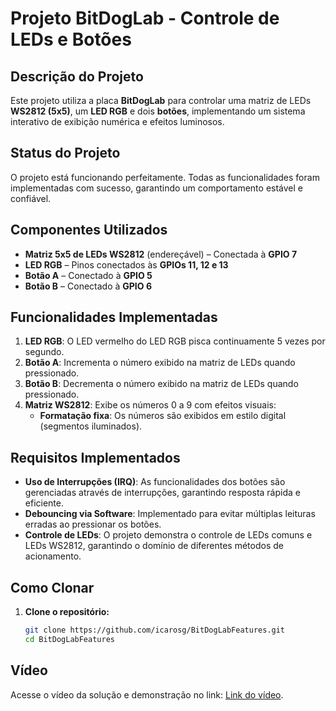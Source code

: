 # Projeto BitDogLab - Controle de LEDs e Botões

## Descrição do Projeto

Este projeto utiliza a placa **BitDogLab** para controlar uma matriz de LEDs **WS2812 (5x5)**, um **LED RGB** e dois **botões**, implementando um sistema interativo de exibição numérica e efeitos luminosos.

## Status do Projeto

O projeto está funcionando perfeitamente. Todas as funcionalidades foram implementadas com sucesso, garantindo um comportamento estável e confiável.

## Componentes Utilizados

- **Matriz 5x5 de LEDs WS2812** (endereçável) – Conectada à **GPIO 7**
- **LED RGB** – Pinos conectados às **GPIOs 11, 12 e 13**
- **Botão A** – Conectado à **GPIO 5**
- **Botão B** – Conectado à **GPIO 6**

## Funcionalidades Implementadas

1. **LED RGB**: O LED vermelho do LED RGB pisca continuamente 5 vezes por segundo.
2. **Botão A**: Incrementa o número exibido na matriz de LEDs quando pressionado.
3. **Botão B**: Decrementa o número exibido na matriz de LEDs quando pressionado.
4. **Matriz WS2812**: Exibe os números 0 a 9 com efeitos visuais:
   - **Formatação fixa**: Os números são exibidos em estilo digital (segmentos iluminados).

## Requisitos Implementados

- **Uso de Interrupções (IRQ)**: As funcionalidades dos botões são gerenciadas através de interrupções, garantindo resposta rápida e eficiente.
- **Debouncing via Software**: Implementado para evitar múltiplas leituras erradas ao pressionar os botões.
- **Controle de LEDs**: O projeto demonstra o controle de LEDs comuns e LEDs WS2812, garantindo o domínio de diferentes métodos de acionamento.

## Como Clonar

1. **Clone o repositório:**
   ```bash
   git clone https://github.com/icarosg/BitDogLabFeatures.git
   cd BitDogLabFeatures
   ```


## Vídeo

Acesse o vídeo da solução e demonstração no link: [Link do vídeo](https://www.dropbox.com/scl/fi/f2o58qpx2b9uhb8b05bp9/ApresentacaoFuncionalidadesBitDogLab.mp4?rlkey=hkgvr1adujdabqqpf33fr8ae3&st=0tgli20p&dl=0).
